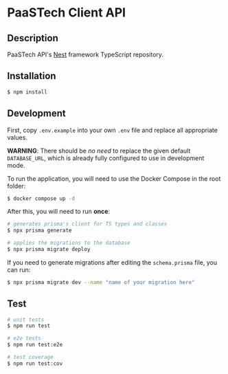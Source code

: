 # PaaSTech Client API

## Description

PaaSTech API's [Nest](https://github.com/nestjs/nest) framework TypeScript repository.

## Installation

```bash
$ npm install
```

## Development

First, copy `.env.example` into your own `.env` file and replace all appropriate values.

**WARNING**: There should be *no need* to replace the given default `DATABASE_URL`,
which is already fully configured to use in development mode.

To run the application, you will need to use the Docker Compose in the root folder:

```sh
$ docker compose up -d
```

After this, you will need to run **once**:

```sh
# generates prisma's client for TS types and classes
$ npx prisma generate

# applies the migrations to the database
$ npx prisma migrate deploy
```

If you need to generate migrations after editing the `schema.prisma` file, you can run:

```sh
$ npx prisma migrate dev --name "name of your migration here"
```

## Test

```bash
# unit tests
$ npm run test

# e2e tests
$ npm run test:e2e

# test coverage
$ npm run test:cov
```
